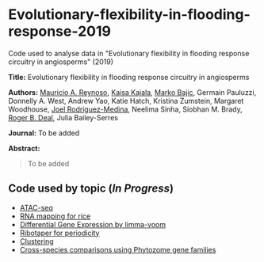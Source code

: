 # Evolutionary-flexibility-in-flooding-response-2019
Code used to analyse data in "Evolutionary flexibility in flooding response circuitry in angiosperms" (2019)

**Title:** Evolutionary flexibility in flooding response circuitry in angiosperms

**Authors:**  [Mauricio A. Reynoso](https://github.com/reynosoma), [Kaisa Kajala](https://github.com/kaisakajala), [Marko Bajic](https://github.com/DealLab), Germain Pauluzzi,  Donnelly A. West, Andrew Yao, Katie Hatch, Kristina  Zumstein, Margaret Woodhouse, [Joel Rodriguez-Medina](https://github.com/rodriguezmDNA), Neelima Sinha, Siobhan M. Brady, [Roger B. Deal](https://github.com/DealLab), Julia Bailey-Serres

**Journal:** To be added

**Abstract:** 

> To be added



## Code used by topic (*In Progress*)

- [ATAC-seq](https://github.com/plant-plasticity/Evolutionary-flexibility-in-flooding-response-2019/tree/master/ATAC-seq)
- [RNA mapping for rice](https://github.com/plant-plasticity/Evolutionary-flexibility-in-flooding-response-2019/tree/master/Mapping-RNA-seq-Os)
- [Differential Gene Expression by limma-voom](https://github.com/plant-plasticity/Evolutionary-flexibility-in-flooding-response-2019/tree/master/DEG-analysis-limma-voom)
- [Ribotaper for periodicity](https://github.com/plant-plasticity/Evolutionary-flexibility-in-flooding-response-2019/tree/master/Ribotaper-periodicity)
- [Clustering]()
- [Cross-species comparisons using Phytozome gene families](https://github.com/plant-plasticity/Evolutionary-flexibility-in-flooding-response-2019/tree/master/Gene-families-Phytozome)
